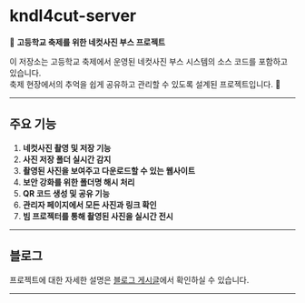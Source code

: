 # kndl4cut-server  
📸 **고등학교 축제를 위한 네컷사진 부스 프로젝트**  

이 저장소는 고등학교 축제에서 운영된 네컷사진 부스 시스템의 소스 코드를 포함하고 있습니다.  
축제 현장에서의 추억을 쉽게 공유하고 관리할 수 있도록 설계된 프로젝트입니다. 🎊  

---

## 주요 기능  
1. **네컷사진 촬영 및 저장 기능**  
2. **사진 저장 폴더 실시간 감지**  
3. **촬영된 사진을 보여주고 다운로드할 수 있는 웹사이트**  
4. **보안 강화를 위한 폴더명 해시 처리**  
5. **QR 코드 생성 및 공유 기능**  
6. **관리자 페이지에서 모든 사진과 링크 확인**  
7. **빔 프로젝터를 통해 촬영된 사진을 실시간 전시**  

---

## 블로그  
프로젝트에 대한 자세한 설명은 [블로그 게시글](https://toby2718.com/kndl4cut/)에서 확인하실 수 있습니다.  

---
